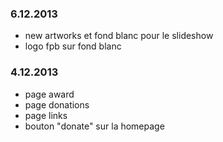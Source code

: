 ### 6.12.2013

- new artworks et fond blanc pour le slideshow
- logo fpb sur fond blanc

### 4.12.2013

- page award
- page donations
- page links
- bouton "donate" sur la homepage

